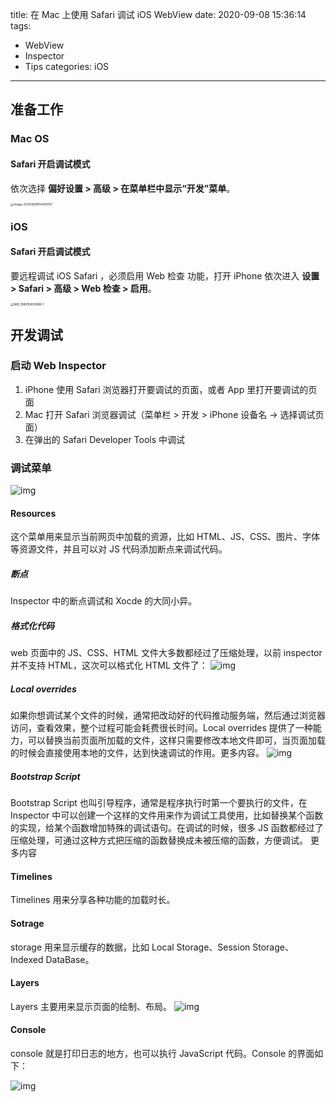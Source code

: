 title: 在 Mac 上使用 Safari 调试 iOS WebView
date: 2020-09-08 15:36:14
tags:

- WebView
- Inspector
- Tips
categories: iOS
---

## 准备工作

### Mac OS

#### Safari 开启调试模式

依次选择 **偏好设置 > 高级 > 在菜单栏中显示“开发”菜单**。

<img src="1599551644-image-20200908154443157.png" alt="image-20200908154443157" style="zoom: 33%;" />

### iOS

#### Safari 开启调试模式

要远程调试 iOS Safari ，必须启用 Web 检查 功能，打开 iPhone 依次进入 **设置 > Safari > 高级 > Web 检查 > 启用**。

<img src="1599551655-IMG_19800580398B-1.jpeg" alt="IMG_19800580398B-1" style="zoom: 33%;" />

## 开发调试

### 启动 Web Inspector

1. iPhone 使用 Safari 浏览器打开要调试的页面，或者 App 里打开要调试的页面
2. Mac 打开 Safari 浏览器调试（菜单栏 > 开发 > iPhone 设备名 -> 选择调试页面）
3. 在弹出的 Safari Developer Tools 中调试

### 调试菜单

![img](1599553103-640.jpeg)

#### Resources

这个菜单用来显示当前网页中加载的资源，比如 HTML、JS、CSS、图片、字体等资源文件，并且可以对 JS 代码添加断点来调试代码。

##### 断点

Inspector 中的断点调试和 Xocde 的大同小异。

##### 格式化代码

web 页面中的 JS、CSS、HTML 文件大多数都经过了压缩处理，以前 inspector 并不支持 HTML，这次可以格式化 HTML 文件了：
![img](1599553124-640-20200908161844693.jpeg)

##### Local overrides

如果你想调试某个文件的时候，通常把改动好的代码推动服务端，然后通过浏览器访问，查看效果，整个过程可能会耗费很长时间。Local overrides 提供了一种能力，可以替换当前页面所加载的文件，这样只需要修改本地文件即可，当页面加载的时候会直接使用本地的文件，达到快速调试的作用。更多内容。
![img](1599553134-640.png)

##### Bootstrap Script

Bootstrap Script 也叫引导程序，通常是程序执行时第一个要执行的文件，在 Inspector 中可以创建一个这样的文件用来作为调试工具使用，比如替换某个函数的实现，给某个函数增加特殊的调试语句。在调试的时候，很多 JS 函数都经过了压缩处理，可通过这种方式把压缩的函数替换成未被压缩的函数，方便调试。
更多内容

#### Timelines

Timelines 用来分享各种功能的加载时长。

#### Sotrage

storage 用来显示缓存的数据，比如 Local Storage、Session Storage、Indexed DataBase。

#### Layers

Layers 主要用来显示页面的绘制、布局。
![img](1599553147-640-20200908161907264.jpeg)

#### Console

console 就是打印日志的地方，也可以执行 JavaScript 代码。Console 的界面如下：

![img](1599553155-640-20200908161914993.jpeg)